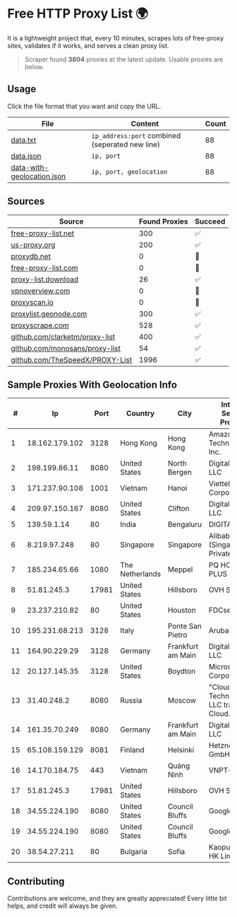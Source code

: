 
# Free HTTP Proxy List 🌍

It is a lightweight project that, every 10 minutes, scrapes lots of free-proxy sites, validates if it works, and serves a clean proxy list.


> Scraper found **3804** proxies at the latest update. Usable proxies are below.

## Usage

Click the file format that you want and copy the URL.


|File|Content|Count|
|----|-------|-----|
|[data.txt](https://raw.githubusercontent.com/themiralay/Proxy-List-World/master/data.txt)|`ip_address:port` combined (seperated new line)|88|
|[data.json](https://raw.githubusercontent.com/themiralay/Proxy-List-World/master/data.json)|`ip, port`|88|
|[data-with-geolocation.json](https://raw.githubusercontent.com/themiralay/Proxy-List-World/master/data-with-geolocation.json)|`ip, port, geolocation`|88|

## Sources

|Source|Found Proxies|Succeed|
|------|-------------|-------|
|[free-proxy-list.net](https://free-proxy-list.net)|300|✅|
|[us-proxy.org](https://www.us-proxy.org)|200|✅|
|[proxydb.net](http://proxydb.net)|0|🚫|
|[free-proxy-list.com](https://free-proxy-list.com/?page=&port=&type%5B%5D=http&type%5B%5D=https&up_time=0&search=Search)|0|🚫|
|[proxy-list.download](https://www.proxy-list.download/HTTP)|26|✅|
|[vpnoverview.com](https://vpnoverview.com/privacy/anonymous-browsing/free-proxy-servers)|0|🚫|
|[proxyscan.io](https://www.proxyscan.io)|0|🚫|
|[proxylist.geonode.com](https://proxylist.geonode.com/api/proxy-list?limit=300&page=1&sort_by=lastChecked&sort_type=desc&protocols=http,https)|300|✅|
|[proxyscrape.com](https://api.proxyscrape.com/v2/?request=displayproxies&protocol=http&timeout=10000&country=all&ssl=all&anonymity=all)|528|✅|
|[github.com/clarketm/proxy-list](https://raw.githubusercontent.com/clarketm/proxy-list/master/proxy-list-raw.txt)|400|✅|
|[github.com/monosans/proxy-list](https://raw.githubusercontent.com/monosans/proxy-list/main/proxies/http.txt)|54|✅|
|[github.com/TheSpeedX/PROXY-List](https://raw.githubusercontent.com/TheSpeedX/PROXY-List/master/http.txt)|1996|✅|


## Sample Proxies With Geolocation Info

|#|Ip|Port|Country|City|Internet Service Provider|
|-|--|----|-------|----|-------------------------|
|1|18.162.179.102|3128|Hong Kong|Hong Kong|Amazon Technologies Inc.|
|2|198.199.86.11|8080|United States|North Bergen|DigitalOcean, LLC|
|3|171.237.90.108|1001|Vietnam|Hanoi|Viettel Corporation|
|4|209.97.150.167|8080|United States|Clifton|DigitalOcean, LLC|
|5|139.59.1.14|80|India|Bengaluru|DIGITALOCEAN|
|6|8.219.97.248|80|Singapore|Singapore|Alibaba Cloud (Singapore) Private Limited|
|7|185.234.65.66|1080|The Netherlands|Meppel|PQ HOSTING PLUS S.R.L.|
|8|51.81.245.3|17981|United States|Hillsboro|OVH SAS|
|9|23.237.210.82|80|United States|Houston|FDCservers.net|
|10|195.231.68.213|3128|Italy|Ponte San Pietro|Aruba S.p.A.|
|11|164.90.229.29|3128|Germany|Frankfurt am Main|DigitalOcean, LLC|
|12|20.127.145.35|3128|United States|Boydton|Microsoft Corporation|
|13|31.40.248.2|8080|Russia|Moscow|"Cloud Technologies" LLC trading as Cloud.ru|
|14|161.35.70.249|8080|Germany|Frankfurt am Main|DigitalOcean, LLC|
|15|65.108.159.129|8081|Finland|Helsinki|Hetzner Online GmbH|
|16|14.170.184.75|443|Vietnam|Quảng Ninh|VNPT-VNNIC|
|17|51.81.245.3|17981|United States|Hillsboro|OVH SAS|
|18|34.55.224.190|8080|United States|Council Bluffs|Google LLC|
|19|34.55.224.190|8080|United States|Council Bluffs|Google LLC|
|20|38.54.27.211|80|Bulgaria|Sofia|Kaopu Cloud HK Limited|



## Contributing

Contributions are welcome, and they are greatly appreciated! Every
little bit helps, and credit will always be given.

